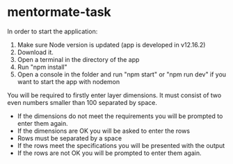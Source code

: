 # mentormate-task

In order to start the application:
1. Make sure Node version is updated (app is developed in v12.16.2)
2. Download it.
3. Open a terminal in the directory of the app 
4. Run "npm install"
5. Open a console in the folder and run "npm start" or "npm run dev" if you want to start the app with nodemon

You will be required to firstly enter layer dimensions. It must consist of two even numbers smaller than 100 separated by space.
- If the dimensions do not meet the requirements you will be prompted to enter them again. 
- If the dimensions are OK you will be asked to enter the rows
- Rows must be separated by a space
- If the rows meet the specifications you will be presented with the output
- If the rows are not OK you will be prompted to enter them again.
